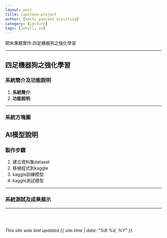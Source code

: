 ```yaml
---
layout: post
title: Capstone-project
author: [mochi_pancake_elvisting]
category: [Lecture]
tags: [jekyll, ai]
---
```


期末專題實作:四足機器狗之強化學習

---
## 四足機器狗之強化學習

### 系統簡介及功能說明
1. **系統簡介**:
2. **功能說明**:
---
### 系統方塊圖
![]()<br>
AI模型說明
---
### 製作步驟
1. 建立資料集dataset
2. 移植程式到kaggle
3. kaggle訓練模型
4. kaggle測試模型
---
### 系統測試及成果展示

---



<br>
<br>

*This site was last updated {{ site.time | date: "%B %d, %Y" }}.*


